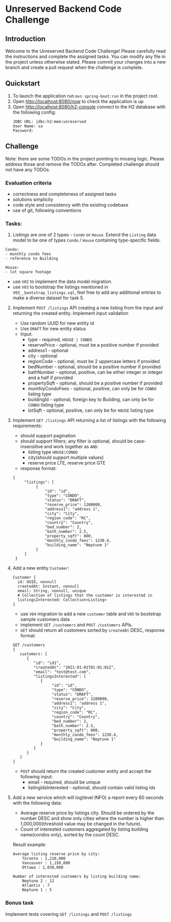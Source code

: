 # Unreserved Backend Code Challenge

## Introduction
Welcome to the Unreserved Backend Code Challenge! Please carefully read the instructions and complete the assigned tasks.
You can modify any file in the project unless otherwise stated.
Please commit your changes into a new branch and create a pull request when the challenge is complete.

## Quickstart
1. To launch the application run `mvn spring-boot:run` in the project root.
2. Open <http://localhost:8080/now> to check the application is up 
3. Open <http://localhost:8080/h2-console> connect to the H2 database with the following config:
   ````
   JDBC URL: jdbc:h2:mem:unreserved
   User Name: sa
   Password: 
   ````
    
## Challenge
Note: there are some TODOs in the project pointing to missing logic. 
Please address those and remove the TODOs after. 
Completed challenge should not have any TODOs.

### Evaluation criteria
- correctness and completeness of assigned tasks
- solutions simplicity
- code style and consistency with the existing codebase
- use of git, following conventions

### Tasks:
1. Listings are one of 2 types - `Condo` or `House`. Extend the `Listing` data model to be one of types `Condo` / `House` containing type-specific fields:
```
Condo:
- monthly condo fees
- reference to Building

House:
- lot square footage
```

   - use `V02` to implement the data model migration. 
   - use `V03` to bootstrap the listings mentioned in `V03__bootstrap_listings.sql`, feel free to add any additional entries to make a diverse dataset for task 5. 

2. Implement `POST /listings` API creating a new listing from the input and returning the created entity. Implement input validation
   - Use random UUID for new entity id
   - Use `DRAFT` for new entity status
   - Input:
      - type - required, `HOUSE | CONDO`
      - reservePrice - optional, must be a positive number if provided
      - address1 - optional
      - city - optional
      - regionCode - optional, must be 2 uppercase letters if provided
      - bedNumber - optional, should be a positive number if provided
      - bathNumber - optional, positive, can be either integer or integer and a half if provided
      - propertySqft - optional, should be a positive number if provided
      - monthlyCondoFees - optional, positive, can only be for `CONDO` listing type
      - buildingId - optional, foreign key to Building, can only be for `CONDO` listing type
      - lotSqft - optional, positive, can only be for `HOUSE` listing type
   
3. Implement `GET /listings` API returning a list of listings with the following requirements:
   - should support pagination
   - should support filters; any filter is optional, should be case-insensitive and work together as `AND`:
     - listing type `HOUSE|CONDO`
     - city(should support multiple values)
     - reserve price LTE, reserve price GTE
   - response format:
   ```
   {
        "listings": [
             {
                 "id": "id",
                 "type": "CONDO",
                 "status": "DRAFT",
                 "reserve_price": 1200000,
                 "address1": "address 1",
                 "city": "City",
                 "region_code": "RC",
                 "country": "Country",
                 "bed_number": 2,
                 "bath_number": 2.5,
                 "property_sqft": 800,
                 "monthly_condo_fees": 1230.4,
                 "building_name": "Neptune 1"
             }
        ]
    }
   ```

4. Add a new entity `Customer`:
   ```
   Customer { 
     id: UUID, nonnull
     createdAt: Instant, nonnull
     email: String, nonnull, unique
     # Collection of listings that the customer is interested in
     listingsInterested: Collection<Listing>
   }
   ``` 
   - use `V04` migration to add a new `customer` table and `V05` to bootstrap sample customers data
   - implement `GET /customers` and `POST /customers` APIs. 
   - `GET` should return all customers sorted by `createdAt` DESC, response format: 
   ```
   GET /customers
   {
      customers: [
         {
            "id": "id1",
            "createdAt": "2021-01-01T01:01:01Z",
            "email": "test@test.com",
            "listingsInterested": [
               {
                    "id": "id",
                    "type": "CONDO",
                    "status": "DRAFT",
                    "reserve_price": 1200000,
                    "address1": "address 1",
                    "city": "City",
                    "region_code": "RC",
                    "country": "Country",
                    "bed_number": 2,
                    "bath_number": 2.5,
                    "property_sqft": 800,
                    "monthly_condo_fees": 1230.4,
                    "building_name": "Neptune 1"
               }
            ]
         }
      ]
   }
   ```
   - `POST` should return the created customer entity and accept the following input:
      - email - required, should be unique
      - listingIdsInterested - optional, should contain valid listing ids
    
5. Add a new service which will log(level INFO) a report every 60 seconds with the following data:
    - Average reserve price by listings city. 
      Should be ordered by the number DESC and show only cities where the number is higher than 1,000,000(threshold value may be changed in the future).
    - Count of interested customers aggregated by listing building name(condos only), sorted by the count DESC.
    
    Result example:
    ```
    Average listing reserve price by city:
        Toronto : 1,210,000
        Vancouver : 1,150,000
        Ottawa : 1,030,000
    
    Number of interested customers by listing building name:
        Neptune 2 : 12
        Atlantis : 7
        Neptune 1 : 5
    ```
   

### Bonus task
Implement tests covering `GET /listings` and `POST /listings`

